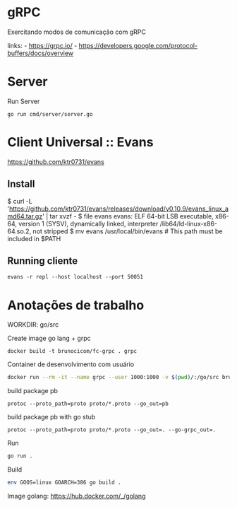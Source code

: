 # gRPC

Exercitando modos de comunicação com gRPC

links:
    - https://grpc.io/
    - https://developers.google.com/protocol-buffers/docs/overview

# Server

Run Server
```
go run cmd/server/server.go
```
# Client Universal :: Evans

https://github.com/ktr0731/evans

## Install

$ curl -L 'https://github.com/ktr0731/evans/releases/download/v0.10.9/evans_linux_amd64.tar.gz' | tar xvzf -
$ file evans
evans: ELF 64-bit LSB executable, x86-64, version 1 (SYSV), dynamically linked, interpreter /lib64/ld-linux-x86-64.so.2, not stripped
$ mv evans /usr/local/bin/evans # This path must be included in $PATH

## Running cliente

```
evans -r repl --host localhost --port 50051
```

# Anotações de trabalho

WORKDIR: go/src

Create image go lang + grpc
```
docker build -t brunocicom/fc-grpc . grpc
```

Container de desenvolvimento com usuário
``` bash
docker run --rm -it --name grpc --user 1000:1000 -v $(pwd)/:/go/src brunocicom/fc-grpc sh
```

build package pb
```
protoc --proto_path=proto proto/*.proto --go_out=pb
```

build package pb with go stub
```
protoc --proto_path=proto proto/*.proto --go_out=. --go-grpc_out=.
```

Run
``` bash
go run .
```

Build
``` bash
env GOOS=linux GOARCH=386 go build .
```

Image golang: https://hub.docker.com/_/golang